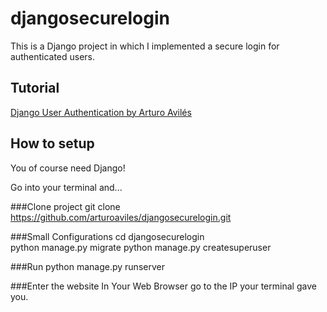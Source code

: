 # djangosecurelogin
This is a Django project in which I implemented a secure login for authenticated users.

## Tutorial
[Django User Authentication by Arturo Avilés](https://medium.com/@arturoaviles/django-user-authentication-tutorial-da1e113bca73 "Medium Post")

## How to setup
You of course need Django!

Go into your terminal and...

###Clone project
git clone https://github.com/arturoaviles/djangosecurelogin.git

###Small Configurations
cd djangosecurelogin  
python manage.py migrate
python manage.py createsuperuser

###Run
python manage.py runserver

###Enter the website
In Your Web Browser go to the IP your terminal gave you.

